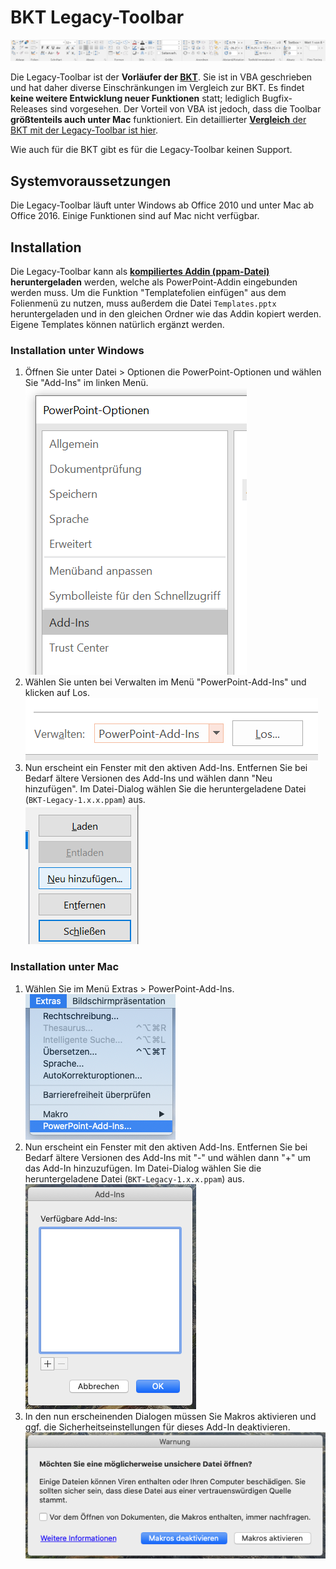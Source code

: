 # BKT Legacy-Toolbar

<img src="documentation/screenshot-legacy.png">

Die Legacy-Toolbar ist der **Vorläufer der [BKT](README.md)**. Sie ist in VBA geschrieben und hat daher diverse Einschränkungen im Vergleich zur BKT. Es findet **keine weitere Entwicklung neuer Funktionen** statt; lediglich Bugfix-Releases sind vorgesehen. Der Vorteil von VBA ist jedoch, dass die Toolbar **größtenteils auch unter Mac** funktioniert. Ein detaillierter [**Vergleich** der BKT mit der Legacy-Toolbar ist hier](comparison.md).

Wie auch für die BKT gibt es für die Legacy-Toolbar keinen Support.

## Systemvoraussetzungen

Die Legacy-Toolbar läuft unter Windows ab Office 2010 und unter Mac ab Office 2016. Einige Funktionen sind auf Mac nicht verfügbar.

## Installation

Die Legacy-Toolbar kann als **[kompiliertes Addin (ppam-Datei)](https://github.com/pyro-team/bkt-legacy/releases/latest) heruntergeladen** werden, welche als PowerPoint-Addin eingebunden werden muss. Um die Funktion "Templatefolien einfügen" aus dem Folienmenü zu nutzen, muss außerdem die Datei `Templates.pptx` heruntergeladen und in den gleichen Ordner wie das Addin kopiert werden. Eigene Templates können natürlich ergänzt werden.

### Installation unter Windows

1. Öffnen Sie unter Datei > Optionen die PowerPoint-Optionen und wählen Sie "Add-Ins" im linken Menü.<br><img src="documentation/legacy_install_1.png">
1. Wählen Sie unten bei Verwalten im Menü "PowerPoint-Add-Ins" und klicken auf Los.<br><img src="documentation/legacy_install_2.png">
1. Nun erscheint ein Fenster mit den aktiven Add-Ins. Entfernen Sie bei Bedarf ältere Versionen des Add-Ins und wählen dann "Neu hinzufügen". Im Datei-Dialog wählen Sie die heruntergeladene Datei (`BKT-Legacy-1.x.x.ppam`) aus.<br><img src="documentation/legacy_install_3.png">

### Installation unter Mac

1. Wählen Sie im Menü Extras > PowerPoint-Add-Ins.<br><img src="documentation/legacy_install_mac1.png">
1. Nun erscheint ein Fenster mit den aktiven Add-Ins. Entfernen Sie bei Bedarf ältere Versionen des Add-Ins mit "-" und wählen dann "+" um das Add-In hinzuzufügen. Im Datei-Dialog wählen Sie die heruntergeladene Datei (`BKT-Legacy-1.x.x.ppam`) aus.<br><img src="documentation/legacy_install_mac2.png">
1. In den nun erscheinenden Dialogen müssen Sie Makros aktivieren und ggf. die Sicherheitseinstellungen für dieses Add-In deaktivieren.<br><img src="documentation/legacy_install_mac3.png">